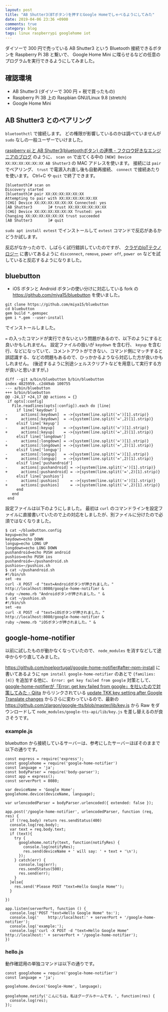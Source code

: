 ```yaml
---
layout: post
title: "AB Shutter3(BTボタン)を押すとGoogle Homeでしゃべるようにしてみた"
date: 2019-04-06 23:36 +0900
comments: true
category: blog
tags: linux raspberrypi googlehome iot
---
```

ダイソーで 300 円で売っている AB Shutter3 という Bluetooth 接続できるボタンを Raspberry Pi 3B と繋いで、 Google Home Mini に喋らせるなどの任意のプログラムを実行できるようにしてみました。

<!--more-->

## 確認環境

- AB Shutter3 (ダイソーで 300 円 + 税で買ったもの)
- Raspberry Pi 3B 上の Raspbian GNU/Linux 9.8 (stretch)
- Google Home Mini

## AB Shutter3 とのペアリング

`bluetoothctl` で接続します。
どの権限が影響しているのかは調べていませんが `sudo` なしの一般ユーザーでいけました。

[raspberry pi と AB Shutter3(bluetoothボタン) の連携 - フクロウ好きなエンジニアのブログ](https://miya15.hatenablog.com/entry/2018/11/04/145905) のように、
`scan on` で出てくる中の `[NEW] Device XX:XX:XX:XX:XX:XX AB Shutter3` の MAC アドレスを使います。
接続には `pair` でペアリング、 `trust` で電源入れ直し後も自動再接続、 `connect` で接続あたりを使います。
Ctrl+C や `quit` で終了できます。

```
[bluetooth]# scan on
Discovery started
[bluetooth]# pair XX:XX:XX:XX:XX:XX
Attempting to pair with XX:XX:XX:XX:XX:XX
[CHG] Device XX:XX:XX:XX:XX:XX Connected: yes
[AB Shutter3       ]# trust XX:XX:XX:XX:XX:XX
[CHG] Device XX:XX:XX:XX:XX:XX Trusted: yes
Changing XX:XX:XX:XX:XX:XX trust succeeded
[AB Shutter3       ]# quit
```

`sudo apt install evtest` でインストールして `evtest` コマンドで反応があるかどうか試します。

反応がなかったので、しばらく試行錯誤していたのですが、
[クラゲのIoTテクノロジー](http://jellyware.jp/kurage/raspi/daiso_btshutter.html)
に書いてあるように `disconnect`, `remove`, `power off`, `power on` などを試していると反応するようになりました。

## bluebutton

- iOS ボタンと Android ボタンの使い分けに対応している fork の <https://github.com/miya15/bluebutton> を使いました。

```
git clone https://github.com/miya15/bluebutton
cd bluebutton
gem build *.gemspec
gem i *.gem --user-install
```

でインストールしました。

`=` の入ったコマンドが実行できないという問題があるので、以下のようにすると良いかもしれません。
設定ファイルの扱いが `keydown` を含む行、 `keyup` を含む行、などになっていて、コメントアウトができない、コマンド側にマッチすると誤認識する、などの問題もあるので、ひっかかるようなら対応した方が良いかもしれません。
(後述するように別途シェルスクリプトなどを用意して実行する方が良いと思いますが。)

```
diff --git a/bin/bluebutton b/bin/bluebutton
index 4825959..c2d49ab 100755
--- a/bin/bluebutton
+++ b/bin/bluebutton
@@ -24,17 +24,17 @@ actions = {}
 if opts[:config]
   File.readlines(opts[:config]).each do |line|
     if line['keydown']
-      actions[:keydown]  = ->{system(line.split('=')[1].strip)}
+      actions[:keydown]  = ->{system(line.split('=',2)[1].strip)}
     elsif line['keyup']
-      actions[:keyup]    = ->{system(line.split('=')[1].strip)}
+      actions[:keyup]    = ->{system(line.split('=',2)[1].strip)}
     elsif line['longdown']
-      actions[:longdown] = ->{system(line.split('=')[1].strip)}
+      actions[:longdown] = ->{system(line.split('=',2)[1].strip)}
     elsif line['longup']
-      actions[:longup]   = ->{system(line.split('=')[1].strip)}
+      actions[:longup]   = ->{system(line.split('=',2)[1].strip)}
     elsif line['pushandroid']
-      actions[:pushandroid] = ->{system(line.split('=')[1].strip)}
+      actions[:pushandroid] = ->{system(line.split('=',2)[1].strip)}
     elsif line['pushios']
-      actions[:pushios]     = ->{system(line.split('=')[1].strip)}
+      actions[:pushios]     = ->{system(line.split('=',2)[1].strip)}
     end
   end
 end
```

設定ファイルは以下のようにしました。
最初は `curl` のコマンドラインを設定ファイルに直接書いていたので上の対応をしましたが、別ファイルに分けたので必須ではなくなりました。

```
$ cat ~/bluebutton.config
keyup=echo UP
keydown=echo DOWN
longup=echo LONG UP
longdown=echo LONG DOWN
pushandroid=echo PUSH android
pushios=echo PUSH ios
pushandroid=~/pushandroid.sh
pushios=~/pushios.sh
$ cat ~/pushandroid.sh
#!/bin/sh
set -eu
curl -X POST -d "text=Androidボタンが押されました。" http://localhost:8080/google-home-notifier &
ruby ~/memo.rb "Androidボタンが押されました。" &
$ cat ~/pushios.sh
#!/bin/sh
set -eu
curl -X POST -d "text=iOSボタンが押されました。" http://localhost:8080/google-home-notifier &
ruby ~/memo.rb "iOSボタンが押されました。" &
```

## google-home-notifier

以前に試したものが動かなくなっていたので、 `node_modules` を消すなどして途中からやり直してみました。

<https://github.com/noelportugal/google-home-notifier#after-npm-install> に書いてあるように `npm install google-home-notifier` のあとで `{families:[4]}` を追加する他に、
`Error: get key failed from google` 対策として、[google-home-notifierが「Error: get key failed from google」を吐いたので対策してみた - Qiita](https://qiita.com/ezmscrap/items/24b3a9a8548da0ab9ff5) からリンクされている [update TKK key setting after Google Translate changes](https://github.com/zlargon/google-tts/pull/14/commits/b5d1b8561fc1a34fac1e66bb280cd153d1a31044) からさらに変わっているので、最新の <https://github.com/zlargon/google-tts/blob/master/lib/key.js> から Raw をダウンロードして `node_modules/google-tts-api/lib/key.js` を差し替えるのが良さそうです。

### example.js

bluebutton から接続しているサーバーは、参考にしたサーバーほぼそのままで以下の通りです。

```
const express = require('express');
const googlehome = require('google-home-notifier')
const language = 'ja';
const bodyParser = require('body-parser');
const app = express();
const serverPort = 8080;

var deviceName = 'Google Home';
googlehome.device(deviceName, language);

var urlencodedParser = bodyParser.urlencoded({ extended: false });

app.post('/google-home-notifier', urlencodedParser, function (req, res) {
  if (!req.body) return res.sendStatus(400)
  console.log(req.body);
  var text = req.body.text;
  if (text){
    try {
      googlehome.notify(text, function(notifyRes) {
        console.log(notifyRes);
        res.send(deviceName + ' will say: ' + text + '\n');
      });
    } catch(err) {
      console.log(err);
      res.sendStatus(500);
      res.send(err);
    }
  }else{
    res.send('Please POST "text=Hello Google Home"');
  }

})

app.listen(serverPort, function () {
  console.log('POST "text=Hello Google Home" to:');
  console.log('    http://localhost:' + serverPort + '/google-home-notifier');
  console.log('example:');
  console.log('curl -X POST -d "text=Hello Google Home" http://localhost:' + serverPort + '/google-home-notifier');
})
```

### hello.js

動作確認用の単独コマンドは以下の通りです。

```
const googlehome = require('google-home-notifier')
const language = 'ja';

googlehome.device('Google-Home', language);

googlehome.notify('こんにちは。私はグーグルホームです。', function(res) {
  console.log(res);
});
```

